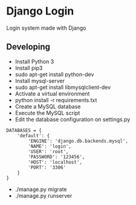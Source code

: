 # Django Login

Login system made with Django

## Developing

- Install Python 3
- Install pip3
- sudo apt-get install python-dev
- Install mysql-server
- sudo apt-get install libmysqlclient-dev
- Activate a virtual environment
- python install -r requirements.txt
- Create a MySQL database
- Execute the MySQL script
- Edit the database configuration on settings.py

```
DATABASES = {
    'default': {
        'ENGINE': 'django.db.backends.mysql',
        'NAME': 'login',
        'USER': 'root',
        'PASSWORD': '123456',
        'HOST': 'localhost',
        'PORT': '3306'
    }
}
```

- ./manage.py migrate
- ./manage.py runserver
